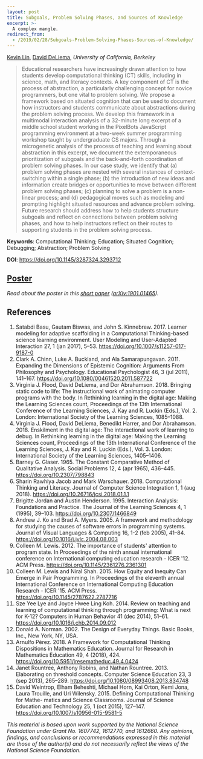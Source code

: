 ```yaml
---
layout: post
title: Subgoals, Problem Solving Phases, and Sources of Knowledge
excerpt: >-
  A complex mangle.
redirect_from:
  - /2019/02/28/Subgoals-Problem-Solving-Phases-Sources-of-Knowledge/
---
```


[Kevin Lin](/about), [David DeLiema](http://www.david-deliema.com), *University of California, Berkeley*

> Educational researchers have increasingly drawn attention to how students develop computational thinking (CT) skills, including in science, math, and literacy contexts. A key component of CT is the process of abstraction, a particularly challenging concept for novice programmers, but one vital to problem solving. We propose a framework based on situated cognition that can be used to document how instructors and students communicate about abstractions during the problem solving process. We develop this framework in a multimodal interaction analysis of a 32-minute long excerpt of a middle school student working in the PixelBots JavaScript programming environment at a two-week summer programming workshop taught by undergraduate CS majors. Through a microgenetic analysis of the process of teaching and learning about abstraction in this excerpt, we document the extemporaneous prioritization of subgoals and the back-and-forth coordination of problem solving phases. In our case study, we identify that (a) problem solving phases are nested with several instances of context-switching within a single phase; (b) the introduction of new ideas and information create bridges or opportunities to move between different problem solving phases; (c) planning to solve a problem is a non-linear process; and (d) pedagogical moves such as modeling and prompting highlight situated resources and advance problem solving. Future research should address how to help students structure subgoals and reflect on connections between problem solving phases, and how to help instructors reflect on their routes to supporting students in the problem solving process.

**Keywords**: Computational Thinking; Education; Situated Cognition; Debugging; Abstraction; Problem Solving

**DOI**: <https://doi.org/10.1145/3287324.3293712>

## [Poster](https://docs.google.com/drawings/d/1OrfWGp7-o8sI7KJyx4-leY-A8TioXP1IQFKNBDceht4/edit)

*Read about the poster in this [short paper][] ([arXiv:1901.01465][]).*

[short paper]: https://drive.google.com/file/d/1YDRV9uhsN3XoZewXykkUHKQLElT6XjRB/view?usp=sharing
[arXiv:1901.01465]: https://arxiv.org/abs/1901.01465

## References

1. Satabdi Basu, Gautam Biswas, and John S. Kinnebrew. 2017. Learner modeling for adaptive scaffolding in a Computational Thinking-based science learning environment. User Modeling and User-Adapted Interaction 27, 1 (jan 2017), 5–53. <https://doi.org/10.1007/s11257-017-9187-0>
2. Clark A. Chinn, Luke A. Buckland, and Ala Samarapungavan. 2011. Expanding the Dimensions of Epistemic Cognition: Arguments From Philosophy and Psychology. Educational Psychologist 46, 3 (jul 2011), 141–167. <https://doi.org/10.1080/00461520.2011.587722>
3. Virginia J. Flood, David DeLiema, and Dor Abrahamson. 2018. Bringing static code to life: The instructional work of animating computer programs with the body. In Rethinking learning in the digital age: Making the Learning Sciences count, Proceedings of the 13th International Conference of the Learning Sciences, J. Kay and R. Luckin (Eds.), Vol. 2. London: International Society of the Learning Sciences, 1085–1088.
4. Virginia J. Flood, David DeLiema, Benedikt Harrer, and Dor Abrahamson. 2018. Enskilment in the digital age: The interactional work of learning to debug. In Rethinking learning in the digital age: Making the Learning Sciences count, Proceedings of the 13th International Conference of the Learning Sciences, J. Kay and R. Luckin (Eds.), Vol. 3. London: International Society of the Learning Sciences, 1405–1406.
5. Barney G. Glaser. 1965. The Constant Comparative Method of Qualitative Analysis. Social Problems 12, 4 (apr 1965), 436–445. <https://doi.org/10.2307/798843>
6. Sharin Rawhiya Jacob and Mark Warschauer. 2018. Computational Thinking and Literacy. Journal of Computer Science Integration 1, 1 (aug 2018). <https://doi.org/10.26716/jcsi.2018.01.1.1>
7. Brigitte Jordan and Austin Henderson. 1995. Interaction Analysis: Foundations and Practice. The Journal of the Learning Sciences 4, 1 (1995), 39–103. <https://doi.org/10.2307/1466849>
8. Andrew J. Ko and Brad A. Myers. 2005. A framework and methodology for studying the causes of software errors in programming systems. Journal of Visual Languages & Computing 16, 1-2 (feb 2005), 41–84. <https://doi.org/10.1016/j.jvlc.2004.08.003>
9. Colleen M. Lewis. 2012. The importance of students' attention to program state. In Proceedings of the ninth annual international conference on International computing education research - ICER '12. ACM Press. <https://doi.org/10.1145/2361276.2361301>
10. Colleen M. Lewis and Niral Shah. 2015. How Equity and Inequity Can Emerge in Pair Programming. In Proceedings of the eleventh annual International Conference on International Computing Education Research - ICER '15. ACM Press. <https://doi.org/10.1145/2787622.2787716>
11. Sze Yee Lye and Joyce Hwee Ling Koh. 2014. Review on teaching and learning of computational thinking through programming: What is next for K-12? Computers in Human Behavior 41 (dec 2014), 51–61. <https://doi.org/10.1016/j.chb.2014.09.012>
12. Donald A. Norman. 2002. The Design of Everyday Things. Basic Books, Inc., New York, NY, USA.
13. Arnulfo Pérez. 2018. A Framework for Computational Thinking Dispositions in Mathematics Education. Journal for Research in Mathematics Education 49, 4 (2018), 424. <https://doi.org/10.5951/jresematheduc.49.4.0424>
14. Janet Rountree, Anthony Robins, and Nathan Rountree. 2013. Elaborating on threshold concepts. Computer Science Education 23, 3 (sep 2013), 265–289. <https://doi.org/10.1080/08993408.2013.834748>
15. David Weintrop, Elham Beheshti, Michael Horn, Kai Orton, Kemi Jona, Laura Trouille, and Uri Wilensky. 2015. Defining Computational Thinking for Mathe- matics and Science Classrooms. Journal of Science Education and Technology 25, 1 (oct 2015), 127–147. <https://doi.org/10.1007/s10956-015-9581-5>

*This material is based upon work supported by the National Science Foundation under Grant No. 1607742, 1612770, and 1612660. Any opinions, findings, and conclusions or recommendations expressed in this material are those of the author(s) and do not necessarily reflect the views of the National Science Foundation.*
